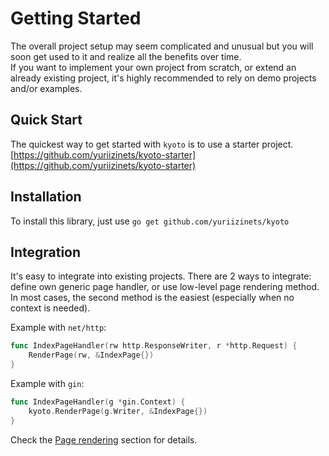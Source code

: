 # Getting Started

The overall project setup may seem complicated and unusual but you will soon get used to it and realize all the benefits over time.  
If you want to implement your own project from scratch, or extend an already existing project, it's highly recommended to rely on demo projects and/or examples.

## Quick Start

The quickest way to get started with `kyoto` is to use a starter project.  
[https://github.com/yuriizinets/kyoto-starter](https://github.com/yuriizinets/kyoto-starter)

## Installation

To install this library, just use `go get github.com/yuriizinets/kyoto`

## Integration

It's easy to integrate into existing projects. There are 2 ways to integrate: define own generic page handler, or use low-level page rendering method. In most cases, the second method is the easiest (especially when no context is needed).

Example with `net/http`:

```go
func IndexPageHandler(rw http.ResponseWriter, r *http.Request) {
    RenderPage(rw, &IndexPage{})
}
```

Example with `gin`:

```go
func IndexPageHandler(g *gin.Context) {
    kyoto.RenderPage(g.Writer, &IndexPage{})
}
```

Check the [Page rendering](/docs/core-features/#page-rendering) section for details.
